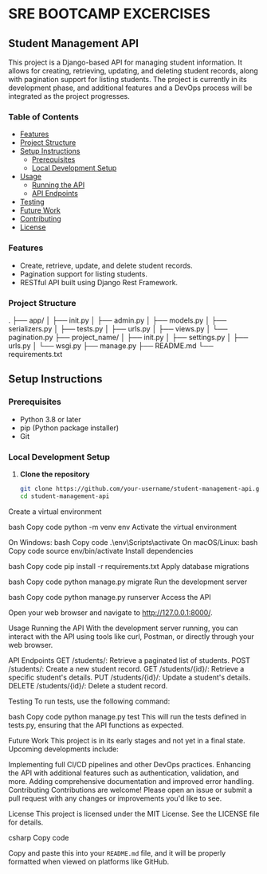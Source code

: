 # SRE BOOTCAMP EXCERCISES
## Student Management API

This project is a Django-based API for managing student information. It allows for creating, retrieving, updating, and deleting student records, along with pagination support for listing students. The project is currently in its development phase, and additional features and a DevOps process will be integrated as the project progresses.

### Table of Contents

- [Features](#features)
- [Project Structure](#project-structure)
- [Setup Instructions](#setup-instructions)
  - [Prerequisites](#prerequisites)
  - [Local Development Setup](#local-development-setup)
- [Usage](#usage)
  - [Running the API](#running-the-api)
  - [API Endpoints](#api-endpoints)
- [Testing](#testing)
- [Future Work](#future-work)
- [Contributing](#contributing)
- [License](#license)

### Features

- Create, retrieve, update, and delete student records.
- Pagination support for listing students.
- RESTful API built using Django Rest Framework.

### Project Structure

.
├── app/
│ ├── init.py
│ ├── admin.py
│ ├── models.py
│ ├── serializers.py
│ ├── tests.py
│ ├── urls.py
│ ├── views.py
│ └── pagination.py
├── project_name/
│ ├── init.py
│ ├── settings.py
│ ├── urls.py
│ └── wsgi.py
├── manage.py
├── README.md
└── requirements.txt


## Setup Instructions

### Prerequisites

- Python 3.8 or later
- pip (Python package installer)
- Git

### Local Development Setup

1. **Clone the repository**

   ```bash
   git clone https://github.com/your-username/student-management-api.git
   cd student-management-api

Create a virtual environment

bash
Copy code
python -m venv env
Activate the virtual environment

On Windows:
bash
Copy code
.\env\Scripts\activate
On macOS/Linux:
bash
Copy code
source env/bin/activate
Install dependencies

bash
Copy code
pip install -r requirements.txt
Apply database migrations

bash
Copy code
python manage.py migrate
Run the development server

bash
Copy code
python manage.py runserver
Access the API

Open your web browser and navigate to http://127.0.0.1:8000/.

Usage
Running the API
With the development server running, you can interact with the API using tools like curl, Postman, or directly through your web browser.

API Endpoints
GET /students/: Retrieve a paginated list of students.
POST /students/: Create a new student record.
GET /students/{id}/: Retrieve a specific student's details.
PUT /students/{id}/: Update a student's details.
DELETE /students/{id}/: Delete a student record.

Testing
To run tests, use the following command:

bash
Copy code
python manage.py test
This will run the tests defined in tests.py, ensuring that the API functions as expected.

Future Work
This project is in its early stages and not yet in a final state. Upcoming developments include:

Implementing full CI/CD pipelines and other DevOps practices.
Enhancing the API with additional features such as authentication, validation, and more.
Adding comprehensive documentation and improved error handling.
Contributing
Contributions are welcome! Please open an issue or submit a pull request with any changes or improvements you'd like to see.

License
This project is licensed under the MIT License. See the LICENSE file for details.

csharp
Copy code


Copy and paste this into your `README.md` file, and it will be properly formatted when viewed on platforms like GitHub.


